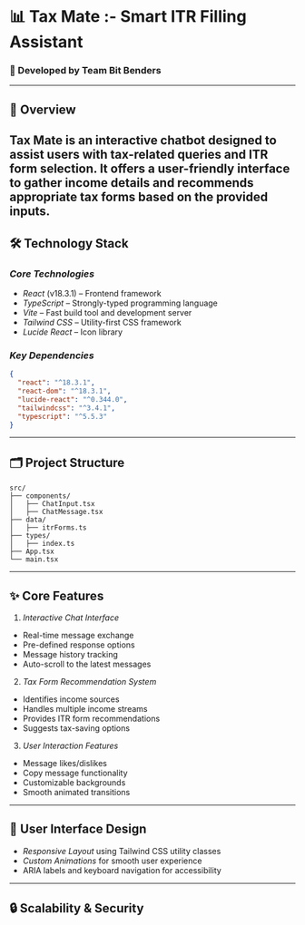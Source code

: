 # 📊 Tax Mate :- Smart ITR Filling Assistant 
### 🚀 Developed by Team Bit Benders  
---
## 🌟 Overview
Tax Mate is an interactive chatbot designed to assist users with tax-related queries and ITR form
selection. It offers a user-friendly interface to gather income details and recommends appropriate tax
forms based on the provided inputs.
---
## 🛠 Technology Stack
### *Core Technologies*
- *React* (v18.3.1) – Frontend framework
- *TypeScript* – Strongly-typed programming language
- *Vite* – Fast build tool and development server
- *Tailwind CSS* – Utility-first CSS framework
- *Lucide React* – Icon library
### *Key Dependencies*
```json
{
  "react": "^18.3.1",
  "react-dom": "^18.3.1",
  "lucide-react": "^0.344.0",
  "tailwindcss": "^3.4.1",
  "typescript": "^5.5.3"
}
```
---
## 🗂️ Project Structure  
```
src/
├── components/
│   ├── ChatInput.tsx
│   ├── ChatMessage.tsx
├── data/
│   ├── itrForms.ts
├── types/
│   ├── index.ts
├── App.tsx
└── main.tsx
```

---
## ✨ Core Features
1. *Interactive Chat Interface*
 - Real-time message exchange
 - Pre-defined response options
 - Message history tracking
 - Auto-scroll to the latest messages
2. *Tax Form Recommendation System*
 - Identifies income sources
 - Handles multiple income streams
 - Provides ITR form recommendations
 - Suggests tax-saving options
3. *User Interaction Features*
 - Message likes/dislikes
 - Copy message functionality
 - Customizable backgrounds
 - Smooth animated transitions
---
## 🎨 User Interface Design
- *Responsive Layout* using Tailwind CSS utility classes
- *Custom Animations* for smooth user experience
- ARIA labels and keyboard navigation for accessibility
---
## 🔒 Scalability & Security 
